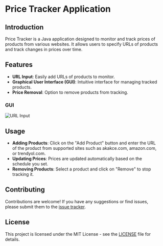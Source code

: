 # Price Tracker Application


## Introduction

Price Tracker is a Java application designed to monitor and track prices of products from various websites. It allows users to specify URLs of products and track changes in prices over time.

## Features

- **URL Input**: Easily add URLs of products to monitor.
- **Graphical User Interface (GUI)**: Intuitive interface for managing tracked products.
- **Price Removal**: Option to remove products from tracking.


### GUI

![URL Input](https://cdn.discordapp.com/attachments/1106207784908898367/1258648734149902418/image.png?ex=6688cf7a&is=66877dfa&hm=d080bd88952d352fc13b1b415d71da3ba355da2479182ec946ea2db5d20e3d6b)





## Usage

- **Adding Products**: Click on the "Add Product" button and enter the URL of the product from supported sites such as akakce.com, amazon.com, or trendyol.com.
- **Updating Prices**: Prices are updated automatically based on the schedule you set.
- **Removing Products**: Select a product and click on "Remove" to stop tracking it.

## Contributing

Contributions are welcome! If you have any suggestions or find issues, please submit them to the [issue tracker](https://github.com/yourusername/PriceTracker/issues).

## License

This project is licensed under the MIT License - see the [LICENSE](LICENSE) file for details.

